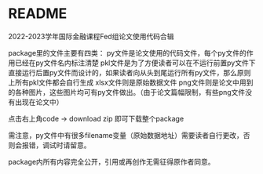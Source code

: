 # README
2022-2023学年国际金融课程Fed组论文使用代码合辑

package里的文件主要有四类：
py文件是论文使用的代码文件，每个py文件的作用已经在py文件名内标注清楚
pkl文件是为了方便读者可以在不运行前置py文件下直接运行后置py文件而设计的，如果读者向从头到尾运行所有py文件，那么原则上所有pkl文件都会自行生成
xlsx文件则是原始数据文件
png文件则是论文中用到的各种图片，这些图片均可有py文件做出。（由于论文篇幅限制，有些png文件没有出现在论文中）

点击右上角code -> download zip 即可下载整个package

需注意，py文件中有很多filename变量（原始数据地址）需要读者自行更改，否则会报错，调试时请留意。

package内所有内容完全公开，引用或再创作无需征得原作者同意。
